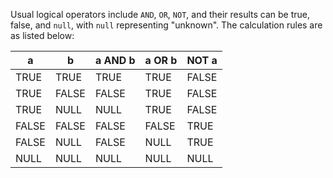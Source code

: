 Usual logical operators include `AND`, `OR`, `NOT`, and their results can be true, false, and `null`, with `null` representing "unknown". The calculation rules are as listed below:

| **a** | **b** | **a AND b** | **a OR b** | **NOT a** |
| ----- | ----- | ----------- | ---------- | --------- |
| TRUE  | TRUE  | TRUE        | TRUE       | FALSE     |
| TRUE  | FALSE | FALSE       | TRUE       | FALSE     |
| TRUE  | NULL  | NULL        | TRUE       | FALSE     |
| FALSE | FALSE | FALSE       | FALSE      | TRUE      |
| FALSE | NULL  | FALSE       | NULL       | TRUE      |
| NULL  | NULL  | NULL        | NULL       | NULL      |
